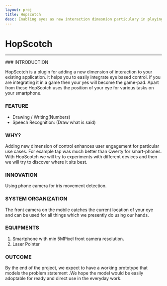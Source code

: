 ```yaml
---
layout: proj
title: Hopscotch
desc: Enabling eyes as new interaction dimesnion particulary in playing games and operating smart phones.
---
```


# HopScotch

<hr>
### INTRODUCTION

HopScotch is a plugin for adding a new dimension of interaction to your existing application. it helps you to easily integrate eye based control. if you are integrating it in a game then your yes will become the game-pad. Apart from these HopScotch uses the position of your eye for various tasks on your smartphone.

### FEATURE
* Drawing / Writing(Numbers)
* Speech Recognition: (Draw what is said)

### WHY?
Adding new dimension of control enhances user engagement for particular use cases. For example tap was much better than Qwerty for smart-phones. With HopScotch we will try to experiments with different devices and then we will try to discover where it sits best.

### INNOVATION
Using phone camera for iris movement detection.


### SYSTEM ORGANIZATION
The front camera on the mobile catches the current location of your eye and can be used for all things which we presently do using our hands.


### EQUIPMENTS
1. Smartphone with min 5MPixel front camera resolution.
2. Laser Pointer

### OUTCOME
By the end of the project, we expect to have a working prototype that models the problem statement .We hope the model would be easily adoptable for ready and direct use in the everyday work.

